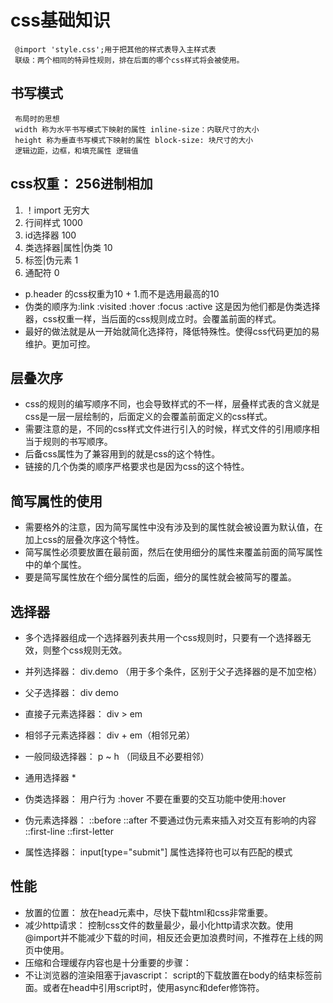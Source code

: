 # css基础知识

     @import 'style.css';用于把其他的样式表导入主样式表
     联级：两个相同的特异性规则，排在后面的哪个css样式将会被使用。

## 书写模式

     布局时的思想
     width 称为水平书写模式下映射的属性 inline-size：内联尺寸的大小
     height 称为垂直书写模式下映射的属性 block-size: 块尺寸的大小
     逻辑边距，边框，和填充属性 逻辑值

## css权重： 256进制相加

1. ！import       无穷大
2. 行间样式                 1000
3. id选择器                 100
4. 类选择器|属性|伪类        10
5. 标签|伪元素               1
6. 通配符                    0

* p.header 的css权重为10 + 1.而不是选用最高的10
* 伪类的顺序为:link :visited :hover :focus :active 这是因为他们都是伪类选择器，css权重一样，当后面的css规则成立时。会覆盖前面的样式。
* 最好的做法就是从一开始就简化选择符，降低特殊性。使得css代码更加的易维护。更加可控。

## 层叠次序

* css的规则的编写顺序不同，也会导致样式的不一样，层叠样式表的含义就是css是一层一层绘制的，后面定义的会覆盖前面定义的css样式。
* 需要注意的是，不同的css样式文件进行引入的时候，样式文件的引用顺序相当于规则的书写顺序。
* 后备css属性为了兼容用到的就是css的这个特性。
* 链接的几个伪类的顺序严格要求也是因为css的这个特性。

## 简写属性的使用

* 需要格外的注意，因为简写属性中没有涉及到的属性就会被设置为默认值，在加上css的层叠次序这个特性。
* 简写属性必须要放置在最前面，然后在使用细分的属性来覆盖前面的简写属性中的单个属性。
* 要是简写属性放在个细分属性的后面，细分的属性就会被简写的覆盖。

## 选择器

* 多个选择器组成一个选择器列表共用一个css规则时，只要有一个选择器无效，则整个css规则无效。

* 并列选择器：           div.demo （用于多个条件，区别于父子选择器的是不加空格）
* 父子选择器：           div demo
* 直接子元素选择器：     div > em
* 相邻子元素选择器：     div + em（相邻兄弟）
* 一般同级选择器：       p ~ h （同级且不必要相邻）
* 通用选择器             *
* 伪类选择器：           用户行为 :hover 不要在重要的交互功能中使用:hover
* 伪元素选择器：         ::before  ::after 不要通过伪元素来插入对交互有影响的内容 ::first-line ::first-letter
* 属性选择器：           input[type="submit"] 属性选择符也可以有匹配的模式

## 性能

* 放置的位置： 放在head元素中，尽快下载html和css非常重要。
* 减少http请求： 控制css文件的数量最少，最小化http请求次数。使用@import并不能减少下载的时间，相反还会更加浪费时间，不推荐在上线的网页中使用。
* 压缩和合理缓存内容也是十分重要的步骤：
* 不让浏览器的渲染阻塞于javascript： script的下载放置在body的结束标签前面。或者在head中引用script时，使用async和defer修饰符。
